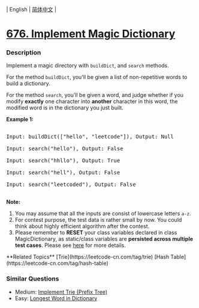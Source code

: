 | English | [简体中文](README.md) |

# [676. Implement Magic Dictionary](https://leetcode-cn.com/problems/implement-magic-dictionary)
 ### Description
<p>
Implement a magic directory with <code>buildDict</code>, and <code>search</code> methods.
</p>

<p>
For the method <code>buildDict</code>, you'll be given a list of non-repetitive words to build a dictionary.
</p>

<p>
For the method <code>search</code>, you'll be given a word, and judge whether if you modify <b>exactly</b> one character into <b>another</b> character in this word, the modified word is in the dictionary you just built.
</p>

<p><b>Example 1:</b><br />
<pre>
Input: buildDict(["hello", "leetcode"]), Output: Null
Input: search("hello"), Output: False
Input: search("hhllo"), Output: True
Input: search("hell"), Output: False
Input: search("leetcoded"), Output: False
</pre>
</p>

<p><b>Note:</b><br>
<ol>
<li>You may assume that all the inputs are consist of lowercase letters <code>a-z</code>.</li>
<li>For contest purpose, the test data is rather small by now. You could think about highly efficient algorithm after the contest.</li>
<li>Please remember to <b>RESET</b> your class variables declared in class MagicDictionary, as static/class variables are <b>persisted across multiple test cases</b>. Please see <a href="https://leetcode.com/faq/#different-output">here</a> for more details.</li>
</ol>
</p>
**Related Topics**  [Trie](https://leetcode-cn.com/tag/trie) [Hash Table](https://leetcode-cn.com/tag/hash-table) 

### Similar Questions
 - Medium:	[Implement Trie (Prefix Tree)](https://leetcode-cn.com/problems/implement-trie-prefix-tree) 
 - Easy:	[Longest Word in Dictionary](https://leetcode-cn.com/problems/longest-word-in-dictionary) 
